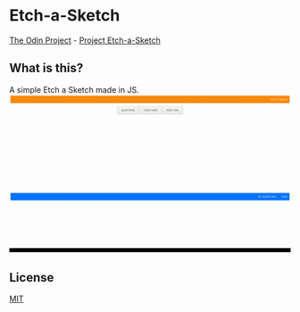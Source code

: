 # Etch-a-Sketch
[The Odin Project](https://www.theodinproject.com/home) - [Project Etch-a-Sketch](https://www.theodinproject.com/courses/web-development-101/lessons/etch-a-sketch-project)

## What is this?
A simple Etch a Sketch made in JS.
![](media/test.gif)

## License
[MIT](https://mit-license.org/)
